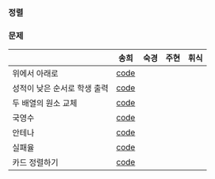 ### 정렬



### 문제

|                              | 송희                                                         | 숙경 | 주현 | 휘식 |
| ---------------------------- | ------------------------------------------------------------ | ---- | ---- | ---- |
| 위에서 아래로                | [code](https://github.com/songhee-lee/2023-python-coding-test/blob/main/4.%20Sort/songhee/01.%20%EC%9C%84%EC%97%90%EC%84%9C%20%EC%95%84%EB%9E%98%EB%A1%9C.py) |      |      |      |
| 성적이 낮은 순서로 학생 출력 | [code](https://github.com/songhee-lee/2023-python-coding-test/blob/main/4.%20Sort/songhee/02.%20%EC%84%B1%EC%A0%81%EC%9D%B4%20%EB%82%AE%EC%9D%80%20%EC%88%9C%EC%84%9C%EB%A1%9C%20%ED%95%99%EC%83%9D%20%EC%B6%9C%EB%A0%A5.py) |      |      |      |
| 두 배열의 원소 교체          | [code](https://github.com/songhee-lee/2023-python-coding-test/blob/main/4.%20Sort/songhee/03.%20%EB%91%90%20%EB%B0%B0%EC%97%B4%EC%9D%98%20%EC%9B%90%EC%86%8C%20%EA%B5%90%EC%B2%B4.py) |      |      |      |
| 국영수                       | [code](https://github.com/songhee-lee/2023-python-coding-test/blob/main/4.%20Sort/songhee/05.%20%EC%95%88%ED%85%8C%EB%82%98.py) |      |      |      |
| 안테나                       | [code](https://github.com/songhee-lee/2023-python-coding-test/blob/main/4.%20Sort/songhee/05.%20%EC%95%88%ED%85%8C%EB%82%98.py) |      |      |      |
| 실패율                       | [code](https://github.com/songhee-lee/2023-python-coding-test/blob/main/4.%20Sort/songhee/06.%20%EC%8B%A4%ED%8C%A8%EC%9C%A8.py) |      |      |      |
| 카드 정렬하기                | [code](https://github.com/songhee-lee/2023-python-coding-test/blob/main/4.%20Sort/songhee/07.%20%EC%B9%B4%EB%93%9C%20%EC%A0%95%EB%A0%AC%ED%95%98%EA%B8%B0.py) |      |      |      |

